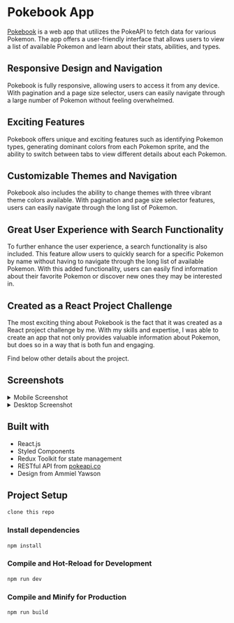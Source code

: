 # Pokebook App

[Pokebook](https://pokebookapp.onrender.com/) is a web app that utilizes the PokeAPI to fetch data for various Pokemon. The app offers a user-friendly interface that allows users to view a list of available Pokemon and learn about their stats, abilities, and types.

## Responsive Design and Navigation

Pokebook is fully responsive, allowing users to access it from any device. With pagination and a page size selector, users can easily navigate through a large number of Pokemon without feeling overwhelmed.

## Exciting Features

Pokebook offers unique and exciting features such as identifying Pokemon types, generating dominant colors from each Pokemon sprite, and the ability to switch between tabs to view different details about each Pokemon.

## Customizable Themes and Navigation

Pokebook also includes the ability to change themes with three vibrant theme colors available. With pagination and page size selector features, users can easily navigate through the long list of Pokemon.

## Great User Experience with Search Functionality

To further enhance the user experience, a search functionality is also included. This feature allow users to quickly search for a specific Pokemon by name without having to navigate through the long list of available Pokemon. With this added functionality, users can easily find information about their favorite Pokemon or discover new ones they may be interested in.

## Created as a React Project Challenge

The most exciting thing about Pokebook is the fact that it was created as a React project challenge by me. With my skills and expertise, I was able to create an app that not only provides valuable information about Pokemon, but does so in a way that is both fun and engaging.

Find below other details about the project.

## Screenshots

<details>
<summary>Mobile Screenshot</summary>

![Mobile screenshot of project](./mobile-screenshot.png)

</details>

<details>
<summary>Desktop Screenshot</summary>

![Desktop screenshot of project](./desktop-screenshot.png)

</details>

## Built with

- React.js
- Styled Components
- Redux Toolkit for state management
- RESTful API from [pokeapi.co](pokeapi.co/docs/v2#pokemon-section)
- Design from Ammiel Yawson

## Project Setup

```sh
clone this repo
```

### Install dependencies

```sh
npm install
```

### Compile and Hot-Reload for Development

```sh
npm run dev
```

### Compile and Minify for Production

```sh
npm run build
```
